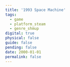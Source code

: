 ```yaml
---
title: '1993 Space Machine'
tags:
  - game
  - platform_steam
  - genre_shmup
digital: true
physical: false
guide: false
pending: false
date: 2000-01-01
permalink: false
---
```

